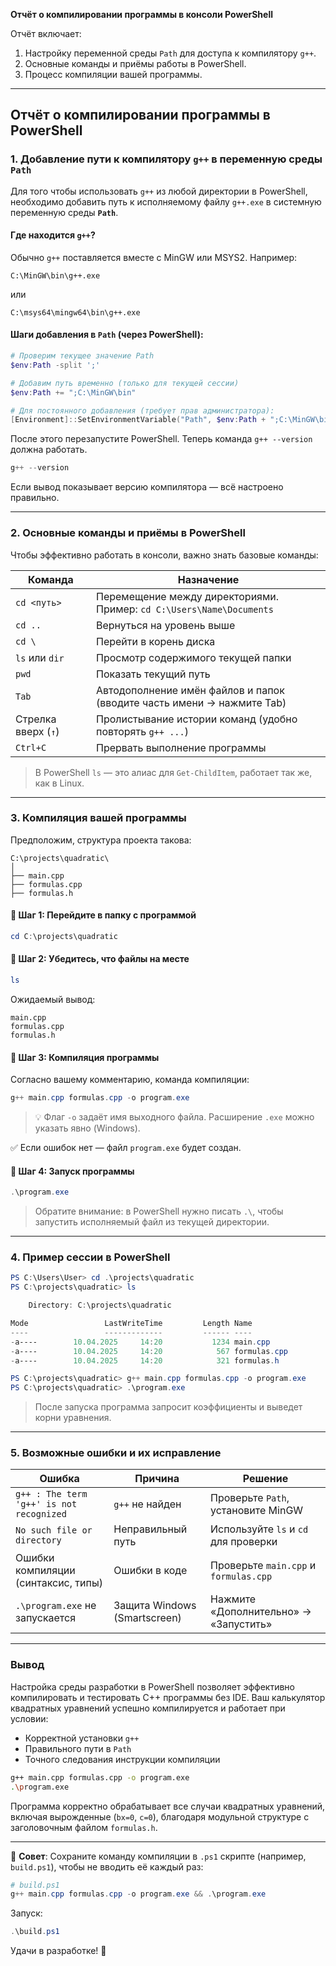 **Отчёт о компилировании программы в консоли PowerShell** 

Отчёт включает:

1. Настройку переменной среды `Path` для доступа к компилятору `g++`.  
2. Основные команды и приёмы работы в PowerShell.  
3. Процесс компиляции вашей программы.

---

## **Отчёт о компилировании программы в PowerShell**

### 1. Добавление пути к компилятору `g++` в переменную среды `Path`

Для того чтобы использовать `g++` из любой директории в PowerShell, необходимо добавить путь к исполняемому файлу `g++.exe` в системную переменную среды **`Path`**.

#### Где находится `g++`?
Обычно `g++` поставляется вместе с MinGW или MSYS2. Например:
```
C:\MinGW\bin\g++.exe
```
или
```
C:\msys64\mingw64\bin\g++.exe
```

#### Шаги добавления в `Path` (через PowerShell):

```powershell
# Проверим текущее значение Path
$env:Path -split ';'

# Добавим путь временно (только для текущей сессии)
$env:Path += ";C:\MinGW\bin"

# Для постоянного добавления (требует прав администратора):
[Environment]::SetEnvironmentVariable("Path", $env:Path + ";C:\MinGW\bin", "Machine")
```

После этого перезапустите PowerShell. Теперь команда `g++ --version` должна работать.

```powershell
g++ --version
```

Если вывод показывает версию компилятора — всё настроено правильно.

---

### 2. Основные команды и приёмы в PowerShell

Чтобы эффективно работать в консоли, важно знать базовые команды:

| Команда | Назначение |
|--------|-----------|
| `cd <путь>` | Перемещение между директориями.<br>Пример: `cd C:\Users\Name\Documents` |
| `cd ..` | Вернуться на уровень выше |
| `cd \` | Перейти в корень диска |
| `ls` или `dir` | Просмотр содержимого текущей папки |
| `pwd` | Показать текущий путь |
| `Tab` | Автодополнение имён файлов и папок<br>(вводите часть имени → нажмите Tab) |
| Стрелка вверх (`↑`) | Пролистывание истории команд (удобно повторять `g++ ...`) |
| `Ctrl+C` | Прервать выполнение программы |

> В PowerShell `ls` — это алиас для `Get-ChildItem`, работает так же, как в Linux.

---

### 3. Компиляция вашей программы

Предположим, структура проекта такова:

```
C:\projects\quadratic\
│
├── main.cpp
├── formulas.cpp
├── formulas.h
```

#### 🔹 Шаг 1: Перейдите в папку с программой

```powershell
cd C:\projects\quadratic
```

#### 🔹 Шаг 2: Убедитесь, что файлы на месте

```powershell
ls
```

Ожидаемый вывод:
```
main.cpp
formulas.cpp
formulas.h
```

#### 🔹 Шаг 3: Компиляция программы

Согласно вашему комментарию, команда компиляции:

```powershell
g++ main.cpp formulas.cpp -o program.exe
```

> 💡 Флаг `-o` задаёт имя выходного файла. Расширение `.exe` можно указать явно (Windows).

✅ Если ошибок нет — файл `program.exe` будет создан.

#### 🔹 Шаг 4: Запуск программы

```powershell
.\program.exe
```

> Обратите внимание: в PowerShell нужно писать `.\`, чтобы запустить исполняемый файл из текущей директории.

---

### 4. Пример сессии в PowerShell

```powershell
PS C:\Users\User> cd .\projects\quadratic
PS C:\projects\quadratic> ls

    Directory: C:\projects\quadratic

Mode                 LastWriteTime         Length Name
----                 -------------         ------ ----
-a----        10.04.2025     14:20           1234 main.cpp
-a----        10.04.2025     14:20            567 formulas.cpp
-a----        10.04.2025     14:20            321 formulas.h

PS C:\projects\quadratic> g++ main.cpp formulas.cpp -o program.exe
PS C:\projects\quadratic> .\program.exe
```

> После запуска программа запросит коэффициенты и выведет корни уравнения.

---

### 5. Возможные ошибки и их исправление

| Ошибка | Причина | Решение |
|-------|--------|--------|
| `g++ : The term 'g++' is not recognized` | `g++` не найден | Проверьте `Path`, установите MinGW |
| `No such file or directory` | Неправильный путь | Используйте `ls` и `cd` для проверки |
| Ошибки компиляции (синтаксис, типы) | Ошибки в коде | Проверьте `main.cpp` и `formulas.cpp` |
| `.\program.exe` не запускается | Защита Windows (Smartscreen) | Нажмите «Дополнительно» → «Запустить» |

---

### Вывод

Настройка среды разработки в PowerShell позволяет эффективно компилировать и тестировать C++ программы без IDE. Ваш калькулятор квадратных уравнений успешно компилируется и работает при условии:

- Корректной установки `g++`
- Правильного пути в `Path`
- Точного следования инструкции компиляции

```bash
g++ main.cpp formulas.cpp -o program.exe
.\program.exe
```

Программа корректно обрабатывает все случаи квадратных уравнений, включая вырожденные (`bx=0`, `c=0`), благодаря модульной структуре с заголовочным файлом `formulas.h`.

---

🔧 **Совет**: Сохраните команду компиляции в `.ps1` скрипте (например, `build.ps1`), чтобы не вводить её каждый раз:

```powershell
# build.ps1
g++ main.cpp formulas.cpp -o program.exe && .\program.exe
```

Запуск:
```powershell
.\build.ps1
```

Удачи в разработке! 🚀